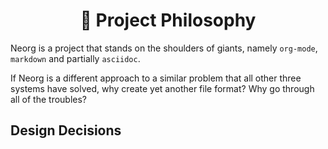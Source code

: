 <div align="center">

# :rocket: Project Philosophy

</div>

Neorg is a project that stands on the shoulders of giants, namely `org-mode`, `markdown` and
partially `asciidoc`.

If Neorg is a different approach to a similar problem that all other three systems have solved,
why create yet another file format? Why go through all of the troubles?

## Design Decisions

